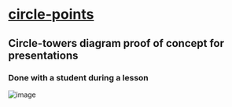 # [circle-points](https://github.com/UniBreakfast/circle-points)

## Circle-towers diagram proof of concept for presentations

### Done with a student during a lesson

![image](https://github.com/user-attachments/assets/94c69c27-fa8c-42a7-946d-17cc1e7dc912)
